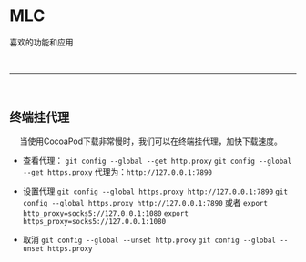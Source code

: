 # MLC
喜欢的功能和应用

<br/>

***
<br/>

## 终端挂代理
&emsp; 当使用CocoaPod下载非常慢时，我们可以在终端挂代理，加快下载速度。
- 查看代理：
`git config --global --get http.proxy`
`git config --global --get https.proxy`
代理为：`http://127.0.0.1:7890`

- 设置代理
`git config --global https.proxy http://127.0.0.1:7890`
`git config --global https.proxy http://127.0.0.1:7890`
或者
`export http_proxy=socks5://127.0.0.1:1080`
`export https_proxy=socks5://127.0.0.1:1080`

- 取消
`git config --global --unset http.proxy`
`git config --global --unset https.proxy`
